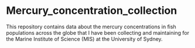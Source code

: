 # Mercury_concentration_collection
This repository contains data about the mercury concentrations in fish populations across the globe that I have been collecting and maintaining for the Marine Institute of Science (MIS) at the University of Sydney. 

